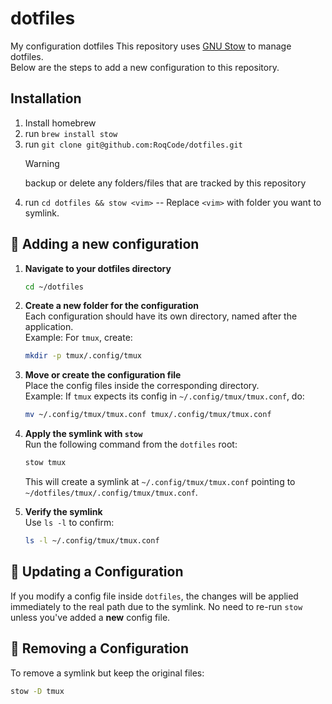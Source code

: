 # dotfiles

My configuration dotfiles
This repository uses [GNU Stow](https://www.gnu.org/software/stow/) to manage dotfiles.  
Below are the steps to add a new configuration to this repository.

## Installation

1. Install homebrew
2. run `brew install stow`
3. run `git clone git@github.com:RoqCode/dotfiles.git`
   > [!WARNING]
   > backup or delete any folders/files that are tracked by this repository
4. run `cd dotfiles && stow <vim>`
   -- Replace `<vim>` with folder you want to symlink.

## 📌 Adding a new configuration

1. **Navigate to your dotfiles directory**

   ```sh
   cd ~/dotfiles
   ```

2. **Create a new folder for the configuration**  
   Each configuration should have its own directory, named after the application.  
   Example: For `tmux`, create:

   ```sh
   mkdir -p tmux/.config/tmux
   ```

3. **Move or create the configuration file**  
   Place the config files inside the corresponding directory.  
   Example: If `tmux` expects its config in `~/.config/tmux/tmux.conf`, do:

   ```sh
   mv ~/.config/tmux/tmux.conf tmux/.config/tmux/tmux.conf
   ```

4. **Apply the symlink with `stow`**  
   Run the following command from the `dotfiles` root:

   ```sh
   stow tmux
   ```

   This will create a symlink at `~/.config/tmux/tmux.conf` pointing to `~/dotfiles/tmux/.config/tmux/tmux.conf`.

5. **Verify the symlink**  
   Use `ls -l` to confirm:
   ```sh
   ls -l ~/.config/tmux/tmux.conf
   ```

## 🚀 Updating a Configuration

If you modify a config file inside `dotfiles`, the changes will be applied immediately to the real path due to the symlink. No need to re-run `stow` unless you've added a **new** config file.

## 🔄 Removing a Configuration

To remove a symlink but keep the original files:

```sh
stow -D tmux
```

